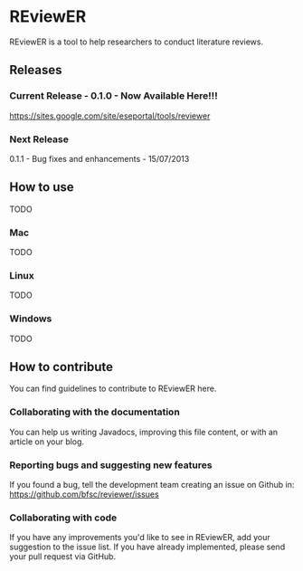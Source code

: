 REviewER
========

REviewER is a tool to help researchers to conduct literature reviews.

Releases
-----------------
### Current Release - 0.1.0 - Now Available Here!!! 

https://sites.google.com/site/eseportal/tools/reviewer

### Next Release
0.1.1 - Bug fixes and enhancements - 15/07/2013

How to use
-----------------

TODO

### Mac

TODO

### Linux

TODO

### Windows

TODO


How to contribute
-----------------

You can find guidelines to contribute to REviewER here.


### Collaborating with the documentation

You can help us writing Javadocs, improving this file content, or with an article on your blog.

### Reporting bugs and suggesting new features

If you found a bug, tell the development team creating an issue on Github in: https://github.com/bfsc/reviewer/issues

### Collaborating with code

If you have any improvements you'd like to see in REviewER, add your suggestion to the issue list. If you have already implemented, please send your pull request via GitHub.
